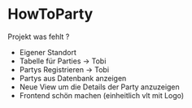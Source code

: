 # HowToParty

Projekt was fehlt ?

- Eigener Standort
- Tabelle für Parties -> Tobi
- Partys Registrieren -> Tobi
- Partys aus Datenbank anzeigen
- Neue View um die Details der Party anzuzeigen
- Frontend schön machen (einheitlich vlt mit Logo)
